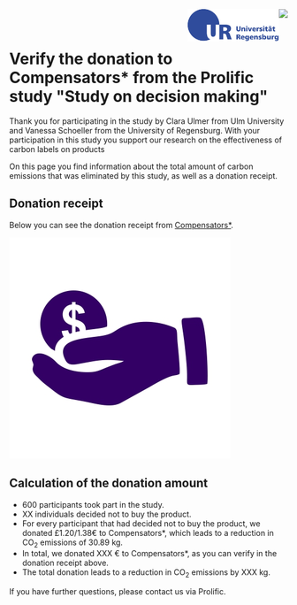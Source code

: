 <img align="right" height="80" src="https://github.com/Vanessa-project/Study/commit/1332a7e794fb326f982293d5a2439c848a6f318c#commitcomment-50520655.jpg">
<img align="right"  height="58" src="https://github.com/Vanessa-project/Experiment/raw/gh-pages/logo_regensburg.png">
<br>
<br>

# Verify the donation to Compensators* from the Prolific study "Study on decision making"


Thank you for participating in the study by Clara Ulmer from Ulm University and Vanessa Schoeller from the University of Regensburg. With your participation in this study you support our research on the effectiveness of carbon labels on products


On this page you find information about the total amount of carbon emissions that was eliminated by this study, as well as a donation receipt.


## Donation receipt

Below you can see the donation receipt from [Compensators*](https://www.compensators.org/).

![](https://github.com/Vanessa-project/Experiment/raw/gh-pages/monetary-donation.jpg)

## Calculation of the donation amount
 <ul>
  <li>600 participants took part in the study.</li>
  <li>XX individuals decided not to buy the product.</li>
  <li>For every participant that had decided not to buy the product, we donated £1.20/1.38€ to Compensators*, which leads to a reduction in CO<sub>2</sub> emissions of 30.89 kg. </li>
    <li>In total, we donated XXX € to Compensators*, as you can verify in the donation receipt above.</li>
      <li>The total donation leads to a reduction in CO<sub>2</sub> emissions by XXX kg. </li>
</ul> 

  
If you have further questions, please contact us via Prolific.

